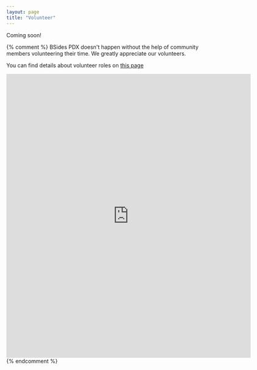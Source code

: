 ```yaml
---
layout: page
title: "Volunteer"
---
```

Coming soon!

{% comment %}
BSides PDX doesn't happen without the help of community members volunteering their time. We greatly appreciate our volunteers.

You can find details about volunteer roles on [this page](../../about/volunteer-info.html)

<iframe src="https://docs.google.com/forms/d/1rdrOKQYDzin-L-1WLbJtt53zRr9zM50E9D_hMHkfuww/viewform?embedded=true" width="640" height="744" frameborder="0" marginheight="0" marginwidth="0">Loading…</iframe>
{% endcomment %}
